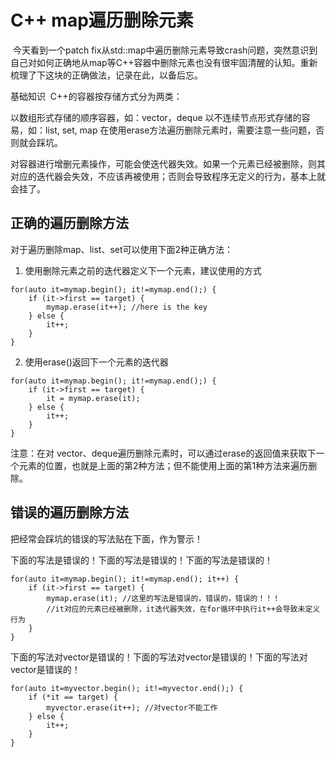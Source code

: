 # C++ map遍历删除元素

​ 今天看到一个patch fix从std::map中遍历删除元素导致crash问题，突然意识到自己对如何正确地从map等C++容器中删除元素也没有很牢固清醒的认知。重新梳理了下这块的正确做法，记录在此，以备后忘。

基础知识
​ C++的容器按存储方式分为两类：

以数组形式存储的顺序容器，如：vector，deque
以不连续节点形式存储的容易，如：list, set, map
在使用erase方法遍历删除元素时，需要注意一些问题，否则就会踩坑。

对容器进行增删元素操作，可能会使迭代器失效。如果一个元素已经被删除，则其对应的迭代器会失效，不应该再被使用；否则会导致程序无定义的行为，基本上就会挂了。

## 正确的遍历删除方法
对于遍历删除map、list、set可以使用下面2种正确方法：

1. 使用删除元素之前的迭代器定义下一个元素，建议使用的方式
```
for(auto it=mymap.begin(); it!=mymap.end();) {
    if (it->first == target) {
        mymap.erase(it++); //here is the key
    } else {
        it++;
    }
}
```
2. 使用erase()返回下一个元素的迭代器
```
for(auto it=mymap.begin(); it!=mymap.end();) {
    if (it->first == target) {
        it = mymap.erase(it);
    } else {
        it++;
    }
}
```
注意：在对 vector、deque遍历删除元素时，可以通过erase的返回值来获取下一个元素的位置，也就是上面的第2种方法；但不能使用上面的第1种方法来遍历删除。

## 错误的遍历删除方法
把经常会踩坑的错误的写法贴在下面，作为警示！

下面的写法是错误的！下面的写法是错误的！下面的写法是错误的！
```
for(auto it=mymap.begin(); it!=mymap.end(); it++) {
    if (it->first == target) {
        mymap.erase(it); //这里的写法是错误的，错误的，错误的！！！
        //it对应的元素已经被删除，it迭代器失效，在for循环中执行it++会导致未定义行为
    }
}
```
下面的写法对vector是错误的！下面的写法对vector是错误的！下面的写法对vector是错误的！
```
for(auto it=myvector.begin(); it!=myvector.end();) {
    if (*it == target) {
        myvector.erase(it++); //对vector不能工作
    } else {
        it++;
    }
}
```
